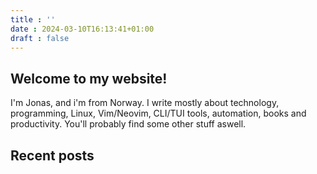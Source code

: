 ```yaml
---
title : ''
date : 2024-03-10T16:13:41+01:00
draft : false
---
```


## Welcome to my website!
I'm Jonas, and i'm from Norway. I write mostly about technology, programming, Linux, Vim/Neovim, CLI/TUI tools, automation, books and productivity. You'll probably find some other stuff aswell.

## Recent posts

